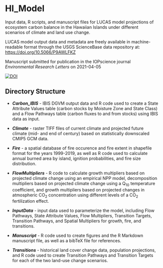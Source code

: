 # HI_Model

Input data, R scripts, and manuscript files for LUCAS model projections of ecosystem carbon balance in the Hawaiian Islands under different scenarios of climate and land use change. 

LUCAS model output data and metadata are freely available in machine-readable format through the USGS ScienceBase data repository at: https://doi.org/10.5066/P9AWLFKZ

Manuscript submitted for publication in the IOPscience journal *Environmental Research Letters* on 2021-04-05  

[![DOI](https://zenodo.org/badge/DOI/10.5281/zenodo.5198072.svg)](https://doi.org/10.5281/zenodo.5198072)

## Directory Structure

* ___Carbon_IBIS___ - IBIS DGVM output data and R code used to create a State Attribute Values table (carbon stocks by Moisture Zone and State Class) and a Flow Pathways table (carbon fluxes to and from stocks) using IBIS data as input. 

* ___Climate___ - raster TIFF files of current climate and projected future climate (mid- and end of century) based on statistically downscaled CMIP5 GCM data. 

* ___Fire___ - a spatial database of fire occurence and fire extent in shapefile format for the years 1999-2019, as well as R code used to calculate annual burned area by island, ignition probabilities, and fire size distribution. 

* ___FlowMultipliers___ - R code to calculate growth multipliers based on projected climate change using an empirical NPP model, decomposition multipliers based on projected climate change using a Q<sub>10</sub> temperature coefficient, and growth multipliers based on projected changes in atmospheric CO<sub>2</sub> concentration using different levels of a CO<sub>2</sub> fertilization effect. 

* ___InputData___ - input data used to parameterize the model, including Flow Pathways, State Attribute Values, Flow Multipliers, Transition Targets, Transition Pathways, and Spatial Multipliers for growth, fire, and transitions. 

* ___Manuscript___ - R code used to create figures and the R Markdown manuscript file, as well as a bibTeX file for references. 

* ___Transitions___ - historical land cover change data, population projections, and R code used to create Transition Pathways and Transition Targets for each of the two land-use change scenarios. 


